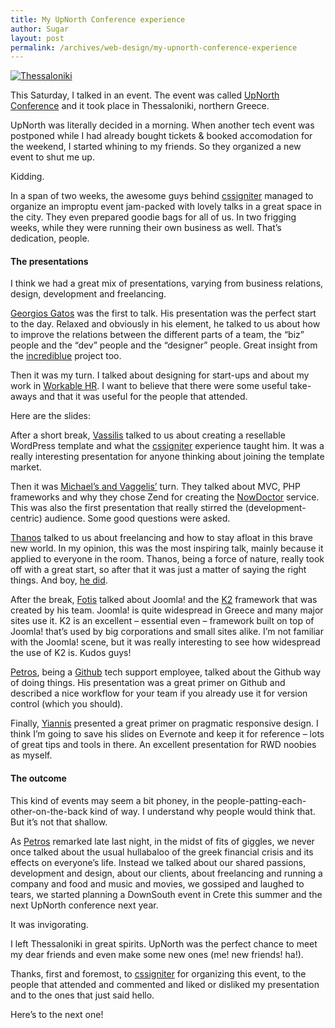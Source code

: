 ```yaml
---
title: My UpNorth Conference experience
author: Sugar
layout: post
permalink: /archives/web-design/my-upnorth-conference-experience
---
```

<a href="http://www.flickr.com/photos/alexanyan/2939528582/" target="_blank"><img src="http://farm4.staticflickr.com/3180/2939528582_8213386cb9.jpg" alt="Thessaloniki" /></a>

This Saturday, I talked in an event. The event was called <a href="http://www.upnorthconf.gr" target="_blank">UpNorth Conference</a> and it took place in Thessaloniki, northern Greece.

UpNorth was literally decided in a morning. When another tech event was postponed while I had already bought tickets &#038; booked accomodation for the weekend, I started whining to my friends. So they organized a new event to shut me up.

Kidding.

In a span of two weeks, the awesome guys behind <a href="http://cssigniter.com" target="_blank">cssigniter</a> managed to organize an improptu event jam-packed with lovely talks in a great space in the city. They even prepared goodie bags for all of us. In two frigging weeks, while they were running their own business as well. That&#8217;s dedication, people.

#### The presentations

I think we had a great mix of presentations, varying from business relations, design, development and freelancing.

<a href="http://gatos.posterous.com/" target="_blank">Georgios Gatos</a> was the first to talk. His presentation was the perfect start to the day. Relaxed and obviously in his element, he talked to us about how to improve the relations between the different parts of a team, the &#8220;biz&#8221; people and the &#8220;dev&#8221; people and the &#8220;designer&#8221; people. Great insight from the <a href="http://www.incrediblue.com" target="_blank">incrediblue</a> project too.

Then it was my turn. I talked about designing for start-ups and about my work in <a href="http://workablehr.com" target="_blank">Workable HR</a>. I want to believe that there were some useful take-aways and that it was useful for the people that attended.

Here are the slides:



After a short break, <a href="http://twitter.com/vmasto" target="_blank">Vassilis</a> talked to us about creating a resellable WordPress template and what the <a href="http://www.cssigniter.com" target="_blank">cssigniter</a> experience taught him. It was a really interesting presentation for anyone thinking about joining the template market.

Then it was <a href="http://joinweb.gr" target="_blank">Michael&#8217;s and Vaggelis&#8217;</a> turn. They talked about MVC, PHP frameworks and why they chose Zend for creating the <a href="http://nowdoctor.gr" target="_blank">NowDoctor</a> service. This was also the first presentation that really stirred the (development-centric) audience. Some good questions were asked.

<a href="http://www.kloudesign.gr/" target="_blank">Thanos</a> talked to us about freelancing and how to stay afloat in this brave new world. In my opinion, this was the most inspiring talk, mainly because it applied to everyone in the room. Thanos, being a force of nature, really took off with a great start, so after that it was just a matter of saying the right things. And boy, <a href="https://speakerdeck.com/klou/a-freelance-web-designers-survival-manual" target="_blank">he did</a>.

After the break, <a href="http://nuevvo.com/" target="_blank">Fotis</a> talked about Joomla! and the <a href="http://getk2.org" target="_blank">K2</a> framework that was created by his team. Joomla! is quite widespread in Greece and many major sites use it. K2 is an excellent &#8211; essential even &#8211; framework built on top of Joomla! that&#8217;s used by big corporations and small sites alike. I&#8217;m not familiar with the Joomla! scene, but it was really interesting to see how widespread the use of K2 is. Kudos guys!

<a href="http://amiridis.net/" target="_blank">Petros</a>, being a <a href="https://github.com" target="_blank">Github</a> tech support employee, talked about the Github way of doing things. His presentation was a great primer on Github and described a nice workflow for your team if you already use it for version control (which you should).

Finally, <a href="http://www.tsevdos.com/" target="_blank">Yiannis</a> presented a great primer on pragmatic responsive design. I think I&#8217;m going to save his slides on Evernote and keep it for reference &#8211; lots of great tips and tools in there. An excellent presentation for RWD noobies as myself.

#### The outcome

This kind of events may seem a bit phoney, in the people-patting-each-other-on-the-back kind of way. I understand why people would think that. But it&#8217;s not that shallow.

As <a href="http://www.petrosdimitriadis.com" target="_blank">Petros</a> remarked late last night, in the midst of fits of giggles, we never once talked about the usual hullabaloo of the greek financial crisis and its effects on everyone&#8217;s life. Instead we talked about our shared passions, development and design, about our clients, about freelancing and running a company and food and music and movies, we gossiped and laughed to tears, we started planning a DownSouth event in Crete this summer and the next UpNorth conference next year. 

It was invigorating.

I left Thessaloniki in great spirits. UpNorth was the perfect chance to meet my dear friends and even make some new ones (me! new friends! ha!). 

Thanks, first and foremost, to <a href="http://cssigniter.com" target="_blank">cssigniter</a> for organizing this event, to the people that attended and commented and liked or disliked my presentation and to the ones that just said hello. 

Here&#8217;s to the next one!
